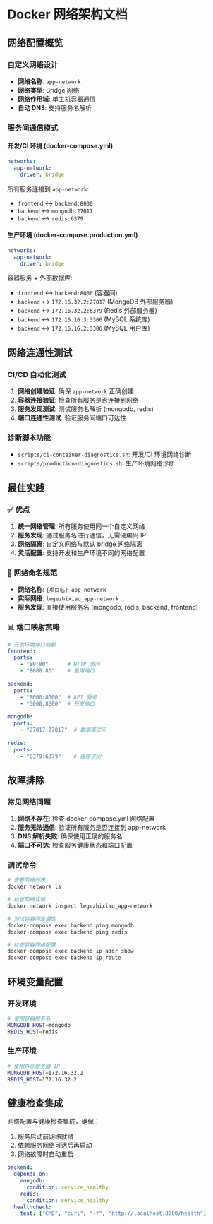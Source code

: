 # Docker 网络架构文档

## 网络配置概览

### 自定义网络设计
- **网络名称**: `app-network`
- **网络类型**: Bridge 网络
- **网络作用域**: 单主机容器通信
- **自动 DNS**: 支持服务名解析

### 服务间通信模式

#### 开发/CI 环境 (docker-compose.yml)
```yaml
networks:
  app-network:
    driver: bridge
```

所有服务连接到 `app-network`:
- `frontend` ↔ `backend:8000`
- `backend` ↔ `mongodb:27017`
- `backend` ↔ `redis:6379`

#### 生产环境 (docker-compose.production.yml)
```yaml
networks:
  app-network:
    driver: bridge
```

容器服务 + 外部数据库:
- `frontend` ↔ `backend:8000` (容器间)
- `backend` ↔ `172.16.32.2:27017` (MongoDB 外部服务器)
- `backend` ↔ `172.16.32.2:6379` (Redis 外部服务器)
- `backend` ↔ `172.16.16.3:3306` (MySQL 系统库)
- `backend` ↔ `172.16.16.2:3306` (MySQL 用户库)

## 网络连通性测试

### CI/CD 自动化测试
1. **网络创建验证**: 确保 `app-network` 正确创建
2. **容器连接验证**: 检查所有服务是否连接到网络
3. **服务发现测试**: 测试服务名解析 (mongodb, redis)
4. **端口连通性测试**: 验证服务间端口可达性

### 诊断脚本功能
- `scripts/ci-container-diagnostics.sh`: 开发/CI 环境网络诊断
- `scripts/production-diagnostics.sh`: 生产环境网络诊断

## 最佳实践

### ✅ 优点
1. **统一网络管理**: 所有服务使用同一个自定义网络
2. **服务发现**: 通过服务名进行通信，无需硬编码 IP
3. **网络隔离**: 自定义网络与默认 bridge 网络隔离
4. **灵活配置**: 支持开发和生产环境不同的网络配置

### 🔧 网络命名规范
- **网络名称**: `{项目名}_app-network`
- **实际网络**: `legezhixiao_app-network`
- **服务发现**: 直接使用服务名 (mongodb, redis, backend, frontend)

### 📊 端口映射策略
```yaml
# 开发环境端口映射
frontend:
  ports:
    - "80:80"      # HTTP 访问
    - "8080:80"    # 备用端口
    
backend:
  ports:
    - "8000:8000"  # API 服务
    - "3000:8000"  # 开发端口
    
mongodb:
  ports:
    - "27017:27017"  # 数据库访问
    
redis:
  ports:
    - "6379:6379"    # 缓存访问
```

## 故障排除

### 常见网络问题
1. **网络不存在**: 检查 docker-compose.yml 网络配置
2. **服务无法通信**: 验证所有服务是否连接到 app-network
3. **DNS 解析失败**: 确保使用正确的服务名
4. **端口不可达**: 检查服务健康状态和端口配置

### 调试命令
```bash
# 查看网络列表
docker network ls

# 检查网络详情
docker network inspect legezhixiao_app-network

# 测试容器间连通性
docker-compose exec backend ping mongodb
docker-compose exec backend ping redis

# 检查容器网络配置
docker-compose exec backend ip addr show
docker-compose exec backend ip route
```

## 环境变量配置

### 开发环境
```bash
# 使用容器服务名
MONGODB_HOST=mongodb
REDIS_HOST=redis
```

### 生产环境
```bash
# 使用外部服务器 IP
MONGODB_HOST=172.16.32.2
REDIS_HOST=172.16.32.2
```

## 健康检查集成

网络配置与健康检查集成，确保：
1. 服务启动前网络就绪
2. 依赖服务网络可达后再启动
3. 网络故障时自动重启

```yaml
backend:
  depends_on:
    mongodb:
      condition: service_healthy
    redis:
      condition: service_healthy
  healthcheck:
    test: ["CMD", "curl", "-f", "http://localhost:8000/health"]
```
